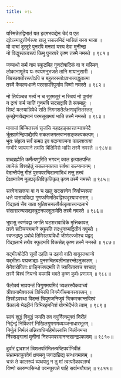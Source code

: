 ```yaml
---
title: ०९८

---
```

<div class="audioEmbed"  caption="सीतालक्ष्मी-वाचनम्" src="https://sanskritdocuments.org/sites/completenarayaneeyam/SoundFiles/098/098_01.mp3"></div>


यस्मिन्नेतद्विभातं यत इदमभवद्येन चेदं य एत  
द्योऽस्मादुत्तीर्णरूपः खलु सकलमिदं भासितं यस्य भासा ।  
यो वाचां दूरदूरे पुनरपि मनसां यस्य देवा मुनीन्द्रा  
नो विद्युस्तत्त्वरूपं किमु पुनरपरे कृष्ण तस्मै नमस्ते ॥ ९८१॥

<div class="audioEmbed"  caption="सीतालक्ष्मी-वाचनम्" src="https://sanskritdocuments.org/sites/completenarayaneeyam/SoundFiles/098/098_02.mp3"></div>


जन्माथो कर्म नाम स्फुटमिह गुणदोषादिकं वा न यस्मिन्  
लोकानामूतेय यः स्वयमनुभजते तानि मायानुसारी ।  
बिब्रच्छक्तीररूपोऽपि च बहुतररूपोऽवभात्यद्धुतात्मा  
तस्मै कैवल्यधाम्ने पररसपरिपूर्णाय विष्णो नमस्ते ॥ ९८२॥

<div class="audioEmbed"  caption="सीतालक्ष्मी-वाचनम्" src="https://sanskritdocuments.org/sites/completenarayaneeyam/SoundFiles/098/098_03.mp3"></div>


नो तिर्यञ्चन्न मर्त्यं न च सुरमसुरं न स्त्रियं नो पुमांसं  
न द्रव्यं कर्म जातिं गुणमपि सदसद्वापि ते रूपमाहुः ।  
शिष्टं यत्स्यान्निषेधे सति निगमशतैर्लक्षणावृत्तितस्तत्  
कृच्छ्रेणावेद्यमानं परमसुखमयं भाति तस्मै नमस्ते ॥ ९८३॥

<div class="audioEmbed"  caption="सीतालक्ष्मी-वाचनम्" src="https://sanskritdocuments.org/sites/completenarayaneeyam/SoundFiles/098/098_04.mp3"></div>


मायायां बिम्बितस्त्वं सृजसि महदहङ्कारतन्मात्रभेदै  
र्भूतग्रामेन्द्रियाद्यैरपि सकलजगत्स्वप्नसङ्कल्पकल्पम् ।  
भूयः संहृत्य सर्वं कमठ इव पदान्यात्मना कालशक्त्या  
गम्भीरे जायमाने तमसि वितिमिरो भासि तस्मै नमस्ते ॥ ९८४॥

<div class="audioEmbed"  caption="सीतालक्ष्मी-वाचनम्" src="https://sanskritdocuments.org/sites/completenarayaneeyam/SoundFiles/098/098_05.mp3"></div>


शब्दब्रह्मेति कर्मेत्यणुरिति भगवन् काल इत्यालपन्ति  
त्वामेकं विश्वहेतुं सकलमयतया सर्वथा कल्प्यमानम् ।  
वेदान्तैर्यत्तु गीतं पुरुषपरचिदात्माभिधं तत्तु तत्त्वं  
प्रेक्षामात्रेण मूलप्रकृतिविकृतिकृत् कृष्ण तस्मै नमस्ते ॥ ९८५॥

<div class="audioEmbed"  caption="सीतालक्ष्मी-वाचनम्" src="https://sanskritdocuments.org/sites/completenarayaneeyam/SoundFiles/098/098_06.mp3"></div>


सत्त्वेनासत्तया वा न च खलु सदसत्त्वेन निर्वाच्यरूपा  
धत्ते यासावविद्या गुणफणिमतिवद्विश्वदृश्यावभासम् ।  
विद्यात्वं सैव याता श्रुतिवचनलवैर्यत्कृपास्यन्दलाभे  
संसारारण्यसद्यस्त्रुटनपरशुतामेति तस्मै नमस्ते ॥ ९८६॥

<div class="audioEmbed"  caption="सीतालक्ष्मी-वाचनम्" src="https://sanskritdocuments.org/sites/completenarayaneeyam/SoundFiles/098/098_07.mp3"></div>


भूषासु स्वर्णवद्वा जगति घटशरावादिके मृत्तिकावत्  
तत्त्वे सञ्चिन्त्यमाने स्फुरति तदधुनाप्यद्वितीयं वपुस्ते ।  
स्वप्नद्रष्टुः प्रबोधे तिमिरलयविधौ जीर्णरज्जोश्च यद्वद्  
विद्यालाभे तथैव स्फुटमपि विकसेत् कृष्ण तस्मै नमस्ते ॥ ९८७॥

<div class="audioEmbed"  caption="सीतालक्ष्मी-वाचनम्" src="https://sanskritdocuments.org/sites/completenarayaneeyam/SoundFiles/098/098_08.mp3"></div>


यद्भीत्योदेति सूर्यो दहति च दहनो वाति वायुस्तथान्ये  
यद्भीताः पद्मजाद्याः पुनरुचितबलीनाहरन्तेऽनुकालम् ।  
येनैवारोपिताः प्राङ्निजपदमपि ते च्यावितारश्च पश्चात्  
तस्मै विश्वं नियन्त्रे वयमपि भवते कृष्ण कुर्मः प्रणामम् ॥ ९८८॥

<div class="audioEmbed"  caption="सीतालक्ष्मी-वाचनम्" src="https://sanskritdocuments.org/sites/completenarayaneeyam/SoundFiles/098/098_09.mp3"></div>


त्रैलोक्यं भावयन्तं त्रिगुणमयमिदं त्र्यक्षरस्यैकवाच्यं  
त्रीशानामैक्यरूपं त्रिभिरपि निगमैर्गीयमानस्वरूपम् ।  
तिस्रोऽवस्था विदन्तं त्रियुगजनिजुषं त्रिक्रमक्रान्तविश्वं  
त्रैकाल्ये भेदहीनं त्रिभिरहमनिशं योगभेदैर्भजे त्वाम् ॥ ९८९॥

<div class="audioEmbed"  caption="सीतालक्ष्मी-वाचनम्" src="https://sanskritdocuments.org/sites/completenarayaneeyam/SoundFiles/098/098_10.mp3"></div>


सत्यं शुद्धं विबुद्धं जयति तव वपुर्नित्यमुक्तं निरीहं  
निर्द्वन्द्वं निर्विकारं निखिलगुणगणव्यञ्जनाधारभूतम् ।  
निर्मूलं निर्मलं तन्निरवधिमहिमोल्लासि निर्लीनमन्त  
र्निस्सङ्गानां मुनीनां निरुपमपरमानन्दसान्द्रप्रकाशम् ॥ ९८१०॥

<div class="audioEmbed"  caption="सीतालक्ष्मी-वाचनम्" src="https://sanskritdocuments.org/sites/completenarayaneeyam/SoundFiles/098/098_11.mp3"></div>


दुर्वारं द्वादशारं त्रिशतपरिमिलत्षष्टिपर्वाभिवीतं  
संभ्राम्यत्क्रूरवेगं क्षणमनु जगदाछिद्य सन्धावमानम् ।  
चक्रं ते कालरूपं व्यथयतु न तु मां त्वत्पदैकावलम्बं  
विष्णो कारुण्यसिन्धो पवनपुरपते पाहि सर्वामयौघात् ॥ ९८११॥